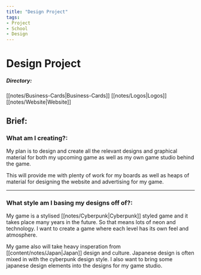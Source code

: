 ```yaml
---
title: "Design Project"
tags:
- Project
- School
- Design
---
```


# Design Project

##### Directory:
[[notes/Business-Cards|Business-Cards]]
[[notes/Logos|Logos]]
[[notes/Website|Website]]

## Brief:

### What am I creating?:
My plan is to design and create all the relevant designs and graphical material for both my upcoming game as well as my own game studio behind the game.

This will provide me with plenty of work for my boards as well as heaps of material for designing the website and advertising for my game.

---

### What style am I basing my designs off of?:
My game is a stylised [[notes/Cyberpunk|Cyberpunk]] styled game and it takes place many years in the future. So that means lots of neon and technology. I want to create a game where each level has its own feel and atmosphere.

My game also will take heavy insperation from [[content/notes/Japan|Japan]] design and culture. Japanese design is often mixed in with the cyberpunk design style. I also want to bring some japanese design elements into the designs for my game studio.